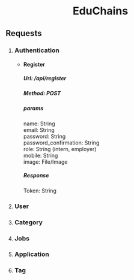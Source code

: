 <h1 align="center"> EduChains </h1>
<h2> Requests </h2>
 <ol>
 <li>
 <h3> Authentication </h3>
    <ul>
     <li>
     <h4>Register</h4>
     <p>
     <h5>Url: /api/register</h5>
     <h5>Method: POST</h5>
     <h5>params</h5>
      name: String</br>
      email: String</br>
      password: String</br>
      password_confirmation: String</br>
      role: String (intern, employer)</br>
      mobile: String</br>
      image: File/Image</br>
     <h5>Response</h5>
      Token: String</br>
     </p>
     </li>
    </ul>
 </li>
 <li>
 <h3> User </h3>
 </li>
 <li>
 <h3> Category </h3>
 </li>
 <li>
 <h3> Jobs </h3>
 </li>
 <li>
 <h3> Application </h3>
 </li>
 <li>
 <h3> Tag </h3>
 </li>
 </ol>
